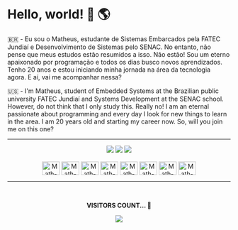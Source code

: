 # Hello, world! 👋 🌎

🇧🇷 - Eu sou o Matheus, estudante de Sistemas Embarcados pela FATEC Jundiaí e Desenvolvimento de Sistemas pelo SENAC. No entanto, não pense que meus estudos estão resumidos a isso. Não estão! Sou um eterno apaixonado por programação e todos os dias busco novos aprendizados. Tenho 20 anos e estou iniciando minha jornada na área da tecnologia agora. E aí, vai me acompanhar nessa? 



🇺🇸 - I'm Matheus, student of Embedded Systems at the Brazilian public university FATEC Jundiaí and Systems Development at the SENAC school. However, do not think that I only study this. Really no! I am an eternal passionate about programming and every day I look for new things to learn in the area. I am 20 years old and starting my career now. So, will you join me on this one?

-----------------------------------------------------------------------------------------------------------------------------------------------------------

<div align="center"> 
  <a href="https://instagram.com/matheusarii" target="_blank"><img src="https://img.shields.io/badge/-Instagram-%23E4405F?style=for-the-badge&logo=instagram&logoColor=white" target="_blank"></a>
  <a href = "mailto:matheusafr02@gmail.com"><img src="https://img.shields.io/badge/-Gmail-%23333?style=for-the-badge&logo=gmail&logoColor=white" target="_blank"></a>
  <a href="https://www.linkedin.com/in/matheusari/" target="_blank"><img src="https://img.shields.io/badge/-LinkedIn-%230077B5?style=for-the-badge&logo=linkedin&logoColor=white" target="_blank"></a>  
</div>



<div align="center" valign="top"><br>
  <img align="center" alt="Math-Java" height="30" width="40" src="https://cdn.jsdelivr.net/gh/devicons/devicon/icons/java/java-original-wordmark.svg">
  <img align="center" alt="Math-JS" height="30" width="40" src="https://cdn.jsdelivr.net/gh/devicons/devicon/icons/javascript/javascript-original.svg">
  <img align="center" alt="Math-HTML" height="30" width="40" src="https://cdn.jsdelivr.net/gh/devicons/devicon/icons/html5/html5-original.svg">
  <img align="center" alt="Math-CSS" height="30" width="40" src="https://cdn.jsdelivr.net/gh/devicons/devicon/icons/css3/css3-original.svg">
  <img align="center" alt="Math-MySQL" height="30" width="40" src="https://cdn.jsdelivr.net/gh/devicons/devicon/icons/mysql/mysql-original-wordmark.svg">
  <img align="center" alt="Math-Arduino" height="30" width="40" src="https://cdn.jsdelivr.net/gh/devicons/devicon/icons/arduino/arduino-original-wordmark.svg">
  <img align="center" alt="Math-Cemb" height="30" width="40" src="https://cdn.jsdelivr.net/gh/devicons/devicon/icons/embeddedc/embeddedc-original-wordmark.svg">
  <img align="center" alt="Math-Azure" height="30" width="40" src="https://cdn.jsdelivr.net/gh/devicons/devicon/icons/azure/azure-original.svg"> 
</div>

---------------------------------------------------------------------------------------------------------------------------------------------------------
<div align="center">  
<a![giphy](https://user-images.githubusercontent.com/114448911/215521216-06fd5fef-9b76-4d15-a790-076c11afcb74.gif)></a>
</div>

<div align="center">
<br><p align="centre"><b>VISITORS COUNT... 👀</b></p>  
<p align="center"><img align="center" src="https://profile-counter.glitch.me/{matheusari}/count.svg" /></p> 
<br></div>
